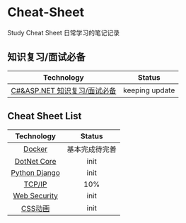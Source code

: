 # Cheat-Sheet
Study Cheat Sheet 日常学习的笔记记录

## 知识复习/面试必备
|Technology|Status|
|:--:|:--:|
| [C#&ASP.NET 知识复习/面试必备](/Csharp_Dotnet)  | keeping update|

## Cheat Sheet List

|Technology|Status|
|:--:|:--:|
|[Docker](/docker)|基本完成待完善|
|[DotNet Core](/dot_Net_Core)|init|
|[Python Django](/Django)|init|
|[TCP/IP](/tcp_ip)|10%|
|[Web Security](/web_security)|init|
|[CSS动画](css_tr)|init|